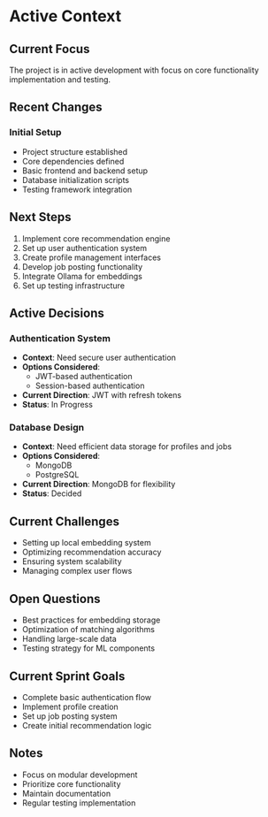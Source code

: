 # Active Context

## Current Focus
The project is in active development with focus on core functionality implementation and testing.

## Recent Changes
### Initial Setup
- Project structure established
- Core dependencies defined
- Basic frontend and backend setup
- Database initialization scripts
- Testing framework integration

## Next Steps
1. Implement core recommendation engine
2. Set up user authentication system
3. Create profile management interfaces
4. Develop job posting functionality
5. Integrate Ollama for embeddings
6. Set up testing infrastructure

## Active Decisions
### Authentication System
- **Context**: Need secure user authentication
- **Options Considered**: 
  - JWT-based authentication
  - Session-based authentication
- **Current Direction**: JWT with refresh tokens
- **Status**: In Progress

### Database Design
- **Context**: Need efficient data storage for profiles and jobs
- **Options Considered**: 
  - MongoDB
  - PostgreSQL
- **Current Direction**: MongoDB for flexibility
- **Status**: Decided

## Current Challenges
- Setting up local embedding system
- Optimizing recommendation accuracy
- Ensuring system scalability
- Managing complex user flows

## Open Questions
- Best practices for embedding storage
- Optimization of matching algorithms
- Handling large-scale data
- Testing strategy for ML components

## Current Sprint Goals
- Complete basic authentication flow
- Implement profile creation
- Set up job posting system
- Create initial recommendation logic

## Notes
- Focus on modular development
- Prioritize core functionality
- Maintain documentation
- Regular testing implementation 